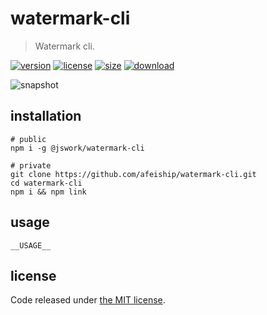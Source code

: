 # watermark-cli
> Watermark cli.

[![version][version-image]][version-url]
[![license][license-image]][license-url]
[![size][size-image]][size-url]
[![download][download-image]][download-url]

![snapshot](https://tva1.sinaimg.cn/large/0081Kckwgy1gk87ynhkbaj30u60asasp.jpg)

## installation
```shell
# public
npm i -g @jswork/watermark-cli

# private
git clone https://github.com/afeiship/watermark-cli.git
cd watermark-cli
npm i && npm link
```

## usage
~~~
__USAGE__
~~~

## license
Code released under [the MIT license](https://github.com/afeiship/watermark-cli/blob/master/LICENSE.txt).

[version-image]: https://img.shields.io/npm/v/@jswork/watermark-cli
[version-url]: https://npmjs.org/package/@jswork/watermark-cli

[license-image]: https://img.shields.io/npm/l/@jswork/watermark-cli
[license-url]: https://github.com/afeiship/watermark-cli/blob/master/LICENSE.txt

[size-image]: https://img.shields.io/bundlephobia/minzip/@jswork/watermark-cli
[size-url]: https://github.com/afeiship/watermark-cli/blob/master/dist/watermark-cli.min.js

[download-image]: https://img.shields.io/npm/dm/@jswork/watermark-cli
[download-url]: https://www.npmjs.com/package/@jswork/watermark-cli

